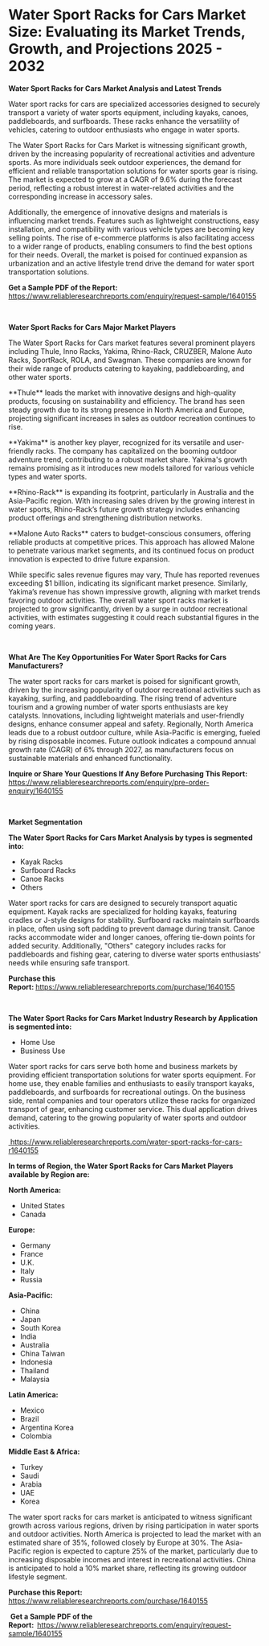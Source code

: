 <p><h1>Water Sport Racks for Cars Market Size: Evaluating its Market Trends, Growth, and Projections 2025 - 2032</h1></p><p><strong>Water Sport Racks for Cars Market Analysis and Latest Trends</strong></p>
<p><p>Water sport racks for cars are specialized accessories designed to securely transport a variety of water sports equipment, including kayaks, canoes, paddleboards, and surfboards. These racks enhance the versatility of vehicles, catering to outdoor enthusiasts who engage in water sports. </p><p>The Water Sport Racks for Cars Market is witnessing significant growth, driven by the increasing popularity of recreational activities and adventure sports. As more individuals seek outdoor experiences, the demand for efficient and reliable transportation solutions for water sports gear is rising. The market is expected to grow at a CAGR of 9.6% during the forecast period, reflecting a robust interest in water-related activities and the corresponding increase in accessory sales.</p><p>Additionally, the emergence of innovative designs and materials is influencing market trends. Features such as lightweight constructions, easy installation, and compatibility with various vehicle types are becoming key selling points. The rise of e-commerce platforms is also facilitating access to a wider range of products, enabling consumers to find the best options for their needs. Overall, the market is poised for continued expansion as urbanization and an active lifestyle trend drive the demand for water sport transportation solutions.</p></p>
<p><strong>Get a Sample PDF of the Report:&nbsp;</strong> <a href="https://www.reliableresearchreports.com/enquiry/request-sample/1640155?utm_campaign=2296&utm_medium=2&utm_source=Github&utm_content=ia&utm_term=18042025&utm_id=water-sport-racks-for-cars">https://www.reliableresearchreports.com/enquiry/request-sample/1640155</a></p>
<p>&nbsp;</p>
<p><strong>Water Sport Racks for Cars Major Market Players</strong></p>
<p><p>The Water Sport Racks for Cars market features several prominent players including Thule, Inno Racks, Yakima, Rhino-Rack, CRUZBER, Malone Auto Racks, SportRack, ROLA, and Swagman. These companies are known for their wide range of products catering to kayaking, paddleboarding, and other water sports.</p><p>**Thule** leads the market with innovative designs and high-quality products, focusing on sustainability and efficiency. The brand has seen steady growth due to its strong presence in North America and Europe, projecting significant increases in sales as outdoor recreation continues to rise.</p><p>**Yakima** is another key player, recognized for its versatile and user-friendly racks. The company has capitalized on the booming outdoor adventure trend, contributing to a robust market share. Yakima's growth remains promising as it introduces new models tailored for various vehicle types and water sports.</p><p>**Rhino-Rack** is expanding its footprint, particularly in Australia and the Asia-Pacific region. With increasing sales driven by the growing interest in water sports, Rhino-Rack’s future growth strategy includes enhancing product offerings and strengthening distribution networks.</p><p>**Malone Auto Racks** caters to budget-conscious consumers, offering reliable products at competitive prices. This approach has allowed Malone to penetrate various market segments, and its continued focus on product innovation is expected to drive future expansion.</p><p>While specific sales revenue figures may vary, Thule has reported revenues exceeding $1 billion, indicating its significant market presence. Similarly, Yakima’s revenue has shown impressive growth, aligning with market trends favoring outdoor activities. The overall water sport racks market is projected to grow significantly, driven by a surge in outdoor recreational activities, with estimates suggesting it could reach substantial figures in the coming years.</p></p>
<p>&nbsp;</p>
<p><strong>What Are The Key Opportunities For Water Sport Racks for Cars Manufacturers?</strong></p>
<p><p>The water sport racks for cars market is poised for significant growth, driven by the increasing popularity of outdoor recreational activities such as kayaking, surfing, and paddleboarding. The rising trend of adventure tourism and a growing number of water sports enthusiasts are key catalysts. Innovations, including lightweight materials and user-friendly designs, enhance consumer appeal and safety. Regionally, North America leads due to a robust outdoor culture, while Asia-Pacific is emerging, fueled by rising disposable incomes. Future outlook indicates a compound annual growth rate (CAGR) of 6% through 2027, as manufacturers focus on sustainable materials and enhanced functionality.</p></p>
<p><strong>Inquire or Share Your Questions If Any Before Purchasing This Report:</strong> <a href="https://www.reliableresearchreports.com/enquiry/pre-order-enquiry/1640155?utm_campaign=2296&utm_medium=2&utm_source=Github&utm_content=ia&utm_term=18042025&utm_id=water-sport-racks-for-cars">https://www.reliableresearchreports.com/enquiry/pre-order-enquiry/1640155</a></p>
<p>&nbsp;</p>
<p><strong>Market Segmentation</strong></p>
<p><strong>The Water Sport Racks for Cars Market Analysis by types is segmented into:</strong></p>
<p><ul><li>Kayak Racks</li><li>Surfboard Racks</li><li>Canoe Racks</li><li>Others</li></ul></p>
<p><p>Water sport racks for cars are designed to securely transport aquatic equipment. Kayak racks are specialized for holding kayaks, featuring cradles or J-style designs for stability. Surfboard racks maintain surfboards in place, often using soft padding to prevent damage during transit. Canoe racks accommodate wider and longer canoes, offering tie-down points for added security. Additionally, "Others" category includes racks for paddleboards and fishing gear, catering to diverse water sports enthusiasts' needs while ensuring safe transport.</p></p>
<p><strong>Purchase this Report:&nbsp;</strong><a href="https://www.reliableresearchreports.com/purchase/1640155?utm_campaign=2296&utm_medium=2&utm_source=Github&utm_content=ia&utm_term=18042025&utm_id=water-sport-racks-for-cars">https://www.reliableresearchreports.com/purchase/1640155</a></p>
<p>&nbsp;</p>
<p><strong>The Water Sport Racks for Cars Market Industry Research by Application is segmented into:</strong></p>
<p><ul><li>Home Use</li><li>Business Use</li></ul></p>
<p><p>Water sport racks for cars serve both home and business markets by providing efficient transportation solutions for water sports equipment. For home use, they enable families and enthusiasts to easily transport kayaks, paddleboards, and surfboards for recreational outings. On the business side, rental companies and tour operators utilize these racks for organized transport of gear, enhancing customer service. This dual application drives demand, catering to the growing popularity of water sports and outdoor activities.</p></p>
<p><a href="https://www.reliableresearchreports.com/water-sport-racks-for-cars-r1640155?utm_campaign=2296&utm_medium=2&utm_source=Github&utm_content=ia&utm_term=18042025&utm_id=water-sport-racks-for-cars">&nbsp;https://www.reliableresearchreports.com/water-sport-racks-for-cars-r1640155</a></p>
<p><strong>In terms of Region, the Water Sport Racks for Cars Market Players available by Region are:</strong></p>
<p>
    <p> <strong> North America: </strong>
        <ul>
            <li>United States</li>
            <li>Canada</li>
        </ul>
        </p> 
    <p> <strong> Europe: </strong>
        <ul>
            <li>Germany</li>
            <li>France</li>
            <li>U.K.</li>
            <li>Italy</li>
            <li>Russia</li>
        </ul>
        </p> 
    <p> <strong> Asia-Pacific: </strong>
        <ul>
            <li>China</li>
            <li>Japan</li>
            <li>South Korea</li>
            <li>India</li>
            <li>Australia</li>
            <li>China Taiwan</li>
            <li>Indonesia</li>
            <li>Thailand</li>
            <li>Malaysia</li>
        </ul>
        </p> 
    <p> <strong> Latin America: </strong>
        <ul>
            <li>Mexico</li>
            <li>Brazil</li>
            <li>Argentina Korea</li>
            <li>Colombia</li>
        </ul>
        </p> 
    <p> <strong> Middle East & Africa: </strong>
        <ul>
            <li>Turkey</li>
            <li>Saudi</li>
            <li>Arabia</li>
            <li>UAE</li>
            <li>Korea</li>
        </ul>
    </p>
    </p>
<p><p>The water sport racks for cars market is anticipated to witness significant growth across various regions, driven by rising participation in water sports and outdoor activities. North America is projected to lead the market with an estimated share of 35%, followed closely by Europe at 30%. The Asia-Pacific region is expected to capture 25% of the market, particularly due to increasing disposable incomes and interest in recreational activities. China is anticipated to hold a 10% market share, reflecting its growing outdoor lifestyle segment.</p></p>
<p><strong>Purchase this Report: </strong><a href="https://www.reliableresearchreports.com/purchase/1640155?utm_campaign=2296&utm_medium=2&utm_source=Github&utm_content=ia&utm_term=18042025&utm_id=water-sport-racks-for-cars">https://www.reliableresearchreports.com/purchase/1640155</a></p>
<p>&nbsp;<strong>Get a Sample PDF of the Report:&nbsp;&nbsp;</strong><a href="https://www.reliableresearchreports.com/enquiry/request-sample/1640155?utm_campaign=2296&utm_medium=2&utm_source=Github&utm_content=ia&utm_term=18042025&utm_id=water-sport-racks-for-cars">https://www.reliableresearchreports.com/enquiry/request-sample/1640155</a></p>
<p><strong></strong></p>
<p><p></p><p></p><p></p></p>